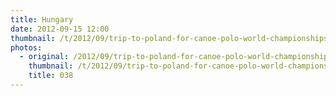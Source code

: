 ```yaml
---
title: Hungary
date: 2012-09-15 12:00
thumbnail: /t/2012/09/trip-to-poland-for-canoe-polo-world-championships/hungary/038.jpg
photos:
  - original: /2012/09/trip-to-poland-for-canoe-polo-world-championships/hungary/038.jpg
    thumbnail: /t/2012/09/trip-to-poland-for-canoe-polo-world-championships/hungary/038.jpg
    title: 038
---
```

